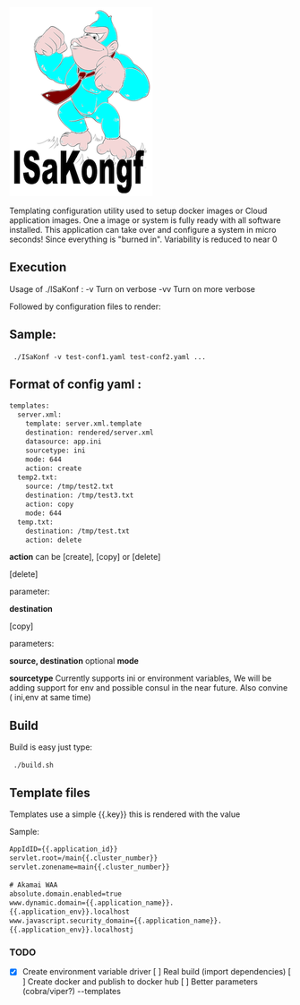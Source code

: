 ![ISaKongf](../../img/isakongf-logo.png)


Templating configuration utility used to setup docker images or Cloud application images. One a 
image or system is fully ready with all software installed. This application can take over and
configure a system in micro seconds! Since everything is "burned in". Variability is reduced to near 0


## Execution

Usage of ./ISaKonf :
  -v	Turn on verbose
  -vv
    	Turn on more verbose
    	
  Followed by configuration files to render:
  
## Sample:


` ./ISaKonf -v test-conf1.yaml test-conf2.yaml ...`

## Format of config yaml :


```description: Configuration files used to build a Application servers
templates:
  server.xml:
    template: server.xml.template
    destination: rendered/server.xml
    datasource: app.ini
    sourcetype: ini
    mode: 644
    action: create
  temp2.txt:
    source: /tmp/test2.txt
    destination: /tmp/test3.txt
    action: copy
    mode: 644
  temp.txt:
    destination: /tmp/test.txt
    action: delete
```

**action** can be [create], [copy] or [delete] 

[delete]

parameter:

 __destination__

[copy]

parameters:

 __source, destination__ optional __mode__

**sourcetype** Currently supports ini or environment variables, We will be adding support for env and possible consul in the near future. Also convine ( ini,env at same time) 

## Build

Build is easy just type:

` ./build.sh`

## Template files

Templates use a simple {{.key}} this is rendered with the value

Sample:
```
AppIdID={{.application_id}}
servlet.root=/main{{.cluster_number}}
servlet.zonename=main{{.cluster_number}}

# Akamai WAA
absolute.domain.enabled=true
www.dynamic.domain={{.application_name}}.{{.application_env}}.localhost
www.javascript.security_domain={{.application_name}}.{{.application_env}}.localhostj
```

### TODO

- [x] Create environment variable driver
  [ ] Real build (import dependencies)
  [ ] Create docker and publish to docker hub
  [ ] Better parameters (cobra/viper?)  --templates <template1> <template2> <template3>
